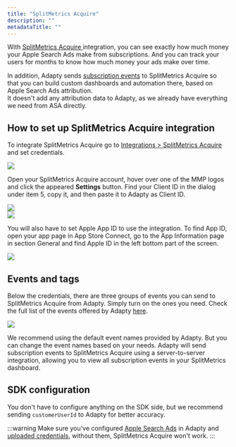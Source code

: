 ```yaml
---
title: "SplitMetrics Acquire"
description: ""
metadataTitle: ""
---
```


With [SplitMetrics Acquire ](https://splitmetrics.com/acquire/)integration, you can see exactly how much money your Apple Search Ads make from subscriptions. And you can track your users for months to know how much money your ads make over time.

In addition, Adapty sends [subscription events](https://docs.adapty.io/docs/events) to SplitMetrics Acquire so that you can build custom dashboards and automation there, based on Apple Search Ads attribution.  
It doesn't add any attribution data to Adapty, as we already have everything we need from ASA directly.

## How to set up SplitMetrics Acquire integration

To integrate SplitMetrics Acquire go to [Integrations > SplitMetrics Acquire](https://app.adapty.io/integrations/splitmetrics) and set credentials.


<div style={{ textAlign: 'center' }}>
  <img 
    src="https://files.readme.io/8255349-CleanShot_2023-08-14_at_17.39.422x.png" 
    style={{ width: '700px', border: '1px solid grey' }}
  />
</div>





Open your SplitMetrics Acquire account, hover over one of the MMP logos and click the appeared **Settings** button. Find your Client ID in the dialog under item 5, copy it, and then paste it to Adapty as Client ID.


<div style={{ textAlign: 'center' }}>
  <img 
    src="https://files.readme.io/4d0b2b6-Adapty.png" 
    style={{ width: '700px', border: '1px solid grey' }}
  />
</div>






<div style={{ textAlign: 'center' }}>
  <img 
    src="https://files.readme.io/4f8d0b8-AdaptyGuide.png" 
    style={{ width: '700px', border: '1px solid grey' }}
  />
</div>





You will also have to set Apple App ID to use the integration. To find App ID, open your app page in App Store Connect, go to the App Information page in section General and find Apple ID in the left bottom part of the screen.


<div style={{ textAlign: 'center' }}>
  <img 
    src="https://files.readme.io/61578ee-CleanShot_2022-04-20_at_17.55.03.png" 
    style={{ width: '700px', border: '1px solid grey' }}
  />
</div>





## Events and tags

Below the credentials, there are three groups of events you can send to SplitMetrics Acquire from Adapty. Simply turn on the ones you need. Check the full list of the events offered by Adapty [here](https://docs.adapty.io/docs/events).


<div style={{ textAlign: 'center' }}>
  <img 
    src="https://files.readme.io/1b0c777-CleanShot_2023-08-11_at_14.56.362x.png" 
    style={{ width: '700px', border: '1px solid grey' }}
  />
</div>





We recommend using the default event names provided by Adapty. But you can change the event names based on your needs. Adapty will send subscription events to SplitMetrics Acquire using a server-to-server integration, allowing you to view all subscription events in your SplitMetrics dashboard.

## SDK configuration

You don't have to configure anything on the SDK side, but we recommend sending `customerUserId` to Adapty for better accuracy.

:::warning
Make sure you've configured [Apple Search Ads](https://docs.adapty.io/docs/apple-search-ads) in Adapty and [uploaded credentials](https://app.adapty.io/settings/apple-search-ads), without them, SplitMetrics Acquire won't work.
:::